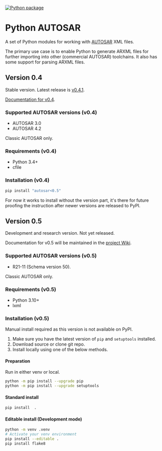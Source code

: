 [![Python package](https://github.com/cogu/autosar/actions/workflows/python-package.yml/badge.svg?branch=research%2F0.5)](https://github.com/cogu/autosar/actions/workflows/python-package.yml)

# Python AUTOSAR

A set of Python modules for working with [AUTOSAR](https://www.autosar.org/) XML files.

The primary use case is to enable Python to generate ARXML files for further importing into other (commercial AUTOSAR) toolchains.
It also has some support for parsing ARXML files.

## Version 0.4

Stable version. Latest release is [v0.4.1](https://github.com/cogu/autosar/releases/tag/v0.4.1).

[Documentation for v0.4](https://autosar.readthedocs.io/en/latest/).

### Supported AUTOSAR versions (v0.4)

* AUTOSAR 3.0
* AUTOSAR 4.2

Classic AUTOSAR only.

### Requirements (v0.4)

* Python 3.4+
* cfile

### Installation (v0.4)

```bash
pip install "autosar<0.5"
```

For now it works to install without the version part, it's there for future proofing the instruction
after newer versions are released to PyPI.

## Version 0.5

Development and research version. Not yet released.

Documentation for v0.5 will be maintained in the [project Wiki](https://github.com/cogu/autosar/wiki).

### Supported AUTOSAR versions (v0.5)

* R21-11 (Schema version 50).

Classic AUTOSAR only.

### Requirements (v0.5)

* Python 3.10+
* lxml

### Installation (v0.5)

Manual install required as this version is not available on PyPI.

1. Make sure you have the latest version of `pip` and `setuptools` installed.
2. Download source or clone git repo.
3. Install locally using one of the below methods.

#### Preparation

Run in either venv or local.

```bash
python -m pip install --upgrade pip
python -m pip install --upgrade setuptools
```

#### Standard install

```bash
pip install  .
```

#### Editable install (Development mode)

```bash
python -m venv .venv
# Activate your venv environment
pip install --editable .
pip install flake8
```
